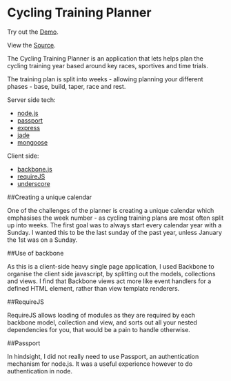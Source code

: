 Cycling Training Planner
================

Try out the [Demo](http://freezing-mist-5531.herokuapp.com/).

View the [Source](https://github.com/treadsafely/training-planner).

The Cycling Training Planner is an application that lets helps plan the cycling training year based around key races, sportives and time trials.

The training plan is split into weeks - allowing planning your different phases - base, build, taper, race and rest.

Server side tech:
*	[node.js](http://nodejs.org/)
*	[passport](http://passportjs.org/)
*	[express](http://expressjs.com/)
*	[jade](https://github.com/visionmedia/jade)
*	[mongoose](http://mongoosejs.com/)

Client side:
*	[backbone.js](http://documentcloud.github.com/backbone/)
*	[requireJS](http://requirejs.org/)
*	[underscore](http://documentcloud.github.com/underscore/)

##Creating a unique calendar

One of the challenges of the planner is creating a unique calendar which emphasises the week number - as cycling training plans are most often split up into weeks. The first goal was to always start every calendar year with a Sunday. I wanted this to be the last sunday of the past year, unless January the 1st was on a Sunday.

##Use of backbone

As this is a client-side heavy single page application, I used Backbone to organise the client side javascript, by splitting out the models, collections and views. I find that Backbone views act more like event handlers for a defined HTML element, rather than view template renderers.

##RequireJS

RequireJS allows loading of modules as they are required by each backbone model, collection and view, and sorts out all your nested dependencies for you, that would be a pain to handle otherwise.

##Passport

In hindsight, I did not really need to use Passport, an authentication mechanism for node.js. It was a useful experience however to do authentication in node.







